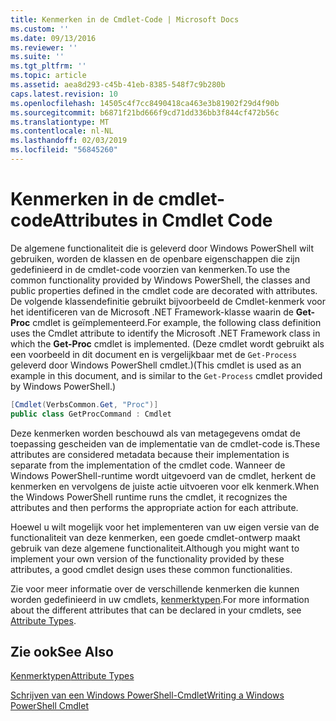 ```yaml
---
title: Kenmerken in de Cmdlet-Code | Microsoft Docs
ms.custom: ''
ms.date: 09/13/2016
ms.reviewer: ''
ms.suite: ''
ms.tgt_pltfrm: ''
ms.topic: article
ms.assetid: aea8d293-c45b-41eb-8385-548f7c9b280b
caps.latest.revision: 10
ms.openlocfilehash: 14505c4f7cc8490418ca463e3b81902f29d4f90b
ms.sourcegitcommit: b6871f21bd666f9cd71dd336bb3f844cf472b56c
ms.translationtype: MT
ms.contentlocale: nl-NL
ms.lasthandoff: 02/03/2019
ms.locfileid: "56845260"
---
```

# <a name="attributes-in-cmdlet-code"></a><span data-ttu-id="2eb4f-102">Kenmerken in de cmdlet-code</span><span class="sxs-lookup"><span data-stu-id="2eb4f-102">Attributes in Cmdlet Code</span></span>

<span data-ttu-id="2eb4f-103">De algemene functionaliteit die is geleverd door Windows PowerShell wilt gebruiken, worden de klassen en de openbare eigenschappen die zijn gedefinieerd in de cmdlet-code voorzien van kenmerken.</span><span class="sxs-lookup"><span data-stu-id="2eb4f-103">To use the common functionality provided by Windows PowerShell, the classes and public properties defined in the cmdlet code are decorated with attributes.</span></span> <span data-ttu-id="2eb4f-104">De volgende klassendefinitie gebruikt bijvoorbeeld de Cmdlet-kenmerk voor het identificeren van de Microsoft .NET Framework-klasse waarin de **Get-Proc** cmdlet is geïmplementeerd.</span><span class="sxs-lookup"><span data-stu-id="2eb4f-104">For example, the following class definition uses the Cmdlet attribute to identify the Microsoft .NET Framework class in which the **Get-Proc** cmdlet is implemented.</span></span> <span data-ttu-id="2eb4f-105">(Deze cmdlet wordt gebruikt als een voorbeeld in dit document en is vergelijkbaar met de `Get-Process` geleverd door Windows PowerShell cmdlet.)</span><span class="sxs-lookup"><span data-stu-id="2eb4f-105">(This cmdlet is used as an example in this document, and is similar to the `Get-Process` cmdlet provided by Windows PowerShell.)</span></span>

```csharp
[Cmdlet(VerbsCommon.Get, "Proc")]
public class GetProcCommand : Cmdlet
```

<span data-ttu-id="2eb4f-106">Deze kenmerken worden beschouwd als van metagegevens omdat de toepassing gescheiden van de implementatie van de cmdlet-code is.</span><span class="sxs-lookup"><span data-stu-id="2eb4f-106">These attributes are considered metadata because their implementation is separate from the implementation of the cmdlet code.</span></span> <span data-ttu-id="2eb4f-107">Wanneer de Windows PowerShell-runtime wordt uitgevoerd van de cmdlet, herkent de kenmerken en vervolgens de juiste actie uitvoeren voor elk kenmerk.</span><span class="sxs-lookup"><span data-stu-id="2eb4f-107">When the Windows PowerShell runtime runs the cmdlet, it recognizes the attributes and then performs the appropriate action for each attribute.</span></span>

<span data-ttu-id="2eb4f-108">Hoewel u wilt mogelijk voor het implementeren van uw eigen versie van de functionaliteit van deze kenmerken, een goede cmdlet-ontwerp maakt gebruik van deze algemene functionaliteit.</span><span class="sxs-lookup"><span data-stu-id="2eb4f-108">Although you might want to implement your own version of the functionality provided by these attributes, a good cmdlet design uses these common functionalities.</span></span>

<span data-ttu-id="2eb4f-109">Zie voor meer informatie over de verschillende kenmerken die kunnen worden gedefinieerd in uw cmdlets, [kenmerktypen](./attribute-types.md).</span><span class="sxs-lookup"><span data-stu-id="2eb4f-109">For more information about the different attributes that can be declared in your cmdlets, see [Attribute Types](./attribute-types.md).</span></span>

## <a name="see-also"></a><span data-ttu-id="2eb4f-110">Zie ook</span><span class="sxs-lookup"><span data-stu-id="2eb4f-110">See Also</span></span>

[<span data-ttu-id="2eb4f-111">Kenmerktypen</span><span class="sxs-lookup"><span data-stu-id="2eb4f-111">Attribute Types</span></span>](./attribute-types.md)

[<span data-ttu-id="2eb4f-112">Schrijven van een Windows PowerShell-Cmdlet</span><span class="sxs-lookup"><span data-stu-id="2eb4f-112">Writing a Windows PowerShell Cmdlet</span></span>](./writing-a-windows-powershell-cmdlet.md)
